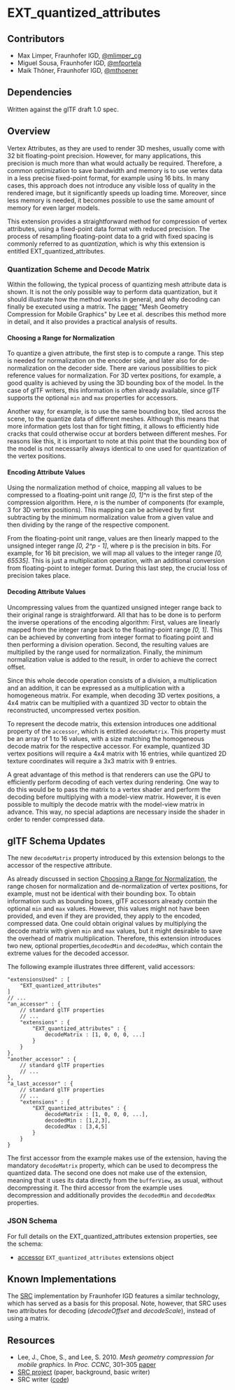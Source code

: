 # EXT_quantized_attributes 


## Contributors

* Max Limper, Fraunhofer IGD, [@mlimper_cg](https://twitter.com/mlimper_cg)
* Miguel Sousa, Fraunhofer IGD, [@mfportela](https://twitter.com/mfportela)
* Maik Thöner, Fraunhofer IGD, [@mthoener](https://twitter.com/mthoener)


## Dependencies

Written against the glTF draft 1.0 spec.


## Overview

Vertex Attributes, as they are used to render 3D meshes, usually come with 32 bit floating-point precision.
However, for many applications, this precision is much more than what would actually be required.
Therefore, a common optimization to save bandwidth and memory is to use vertex data in a less precise fixed-point format, for example using 16 bits.
In many cases, this approach does not introduce any visible loss of quality in the rendered image, but it significantly speeds up loading time.
Moreover, since less memory is needed, it becomes possible to use the same amount of memory for even larger models.

This extension provides a straightforward method for compression of vertex attributes, using a fixed-point data format with reduced precision.
The process of resampling floating-point data to a grid with fixed spacing is commonly referred to as _quantization_, which is why this extension is entitled EXT_quantized_attributes.


### Quantization Scheme and Decode Matrix

Within the following, the typical process of quantizing mesh attribute data is shown.
It is not the only possible way to perform data quantization, but it should illustrate how the method works in general, and why decoding can finally be executed using a matrix.
The [paper](#lee-10-compression) "Mesh Geometry Compression for Mobile Graphics" by Lee et al. describes this method more in detail, and it also provides a practical analysis of results.


#### <a name="choosing-a-range-for-normalization"></a>Choosing a Range for Normalization

To quantize a given attribute, the first step is to compute a range.
This step is needed for normalization on the encoder side, and later also for de-normalization on the decoder side.
There are various possibilities to pick reference values for normalization.
For 3D vertex positions, for example, a good quality is achieved by using the 3D bounding box of the model.
In the case of glTF writers, this information is often already available, since glTF supports the optional `min` and `max` properties for accessors.

Another way, for example, is to use the same bounding box, tiled across the scene, to the quantize data of different meshes.
Although this means that more information gets lost than for tight fitting, it allows to efficiently hide cracks that could otherwise occur at borders between different meshes.
For reasons like this, it is important to note at this point that the bounding box of the model is not necessarily always identical to one used for quantization of the vertex positions.


#### Encoding Attribute Values

Using the normalization method of choice, mapping all values to be compressed to a floating-point unit range _[0, 1]^n_ is the first step of the compression algorithm.
Here, _n_ is the number of components (for example, 3 for 3D vertex positions).
This mapping can be achieved by first subtracting by the minimum normalization value from a given value and then dividing by the range of the respective component.

From the floating-point unit range, values are then linearly mapped to the unsigned integer range _[0, 2^p - 1]_, where p is the precision in bits.
For example, for 16 bit precision, we will map all values to the integer range _[0, 65535]_.
This is just a multiplication operation, with an additional conversion from floating-point to integer format.
During this last step, the crucial loss of precision takes place.


#### Decoding Attribute Values

Uncompressing values from the quantized unsigned integer range back to their original range is straightforward.
All that has to be done is to perform the inverse operations of the encoding algorithm:
First, values are linearly mapped from the integer range back to the floating-point range _[0, 1]_.
This can be achieved by converting from integer format to floating point and then performing a division operation.
Second, the resulting values are multiplied by the range used for normalization.
Finally, the minimum normalization value is added to the result, in order to achieve the correct offset.

Since this whole decode operation consists of a division, a multiplication and an addition, it can be expressed as a multiplication with a homogeneous matrix.
For example, when decoding 3D vertex positions, a 4x4 matrix can be multiplied with a quantized 3D vector to obtain the reconstructed, uncompressed vertex position.

To represent the decode matrix, this extension introduces one additional property of the `accessor`, which is entitled `decodeMatrix`.
This property must be an array of 1 to 16 values, with a size matching the homogeneous decode matrix for the respective accessor.
For example, quantized 3D vertex positions will require a 4x4 matrix with 16 entries, while quantized 2D texture coordinates will require a 3x3 matrix with 9 entries.

A great advantage of this method is that renderers can use the GPU to efficiently perform decoding of each vertex during rendering.
One way to do this would be to pass the matrix to a vertex shader and perform the decoding before multiplying with a model-view matrix.
However, it is even possible to multiply the decode matrix with the model-view matrix in advance.
This way, no special adaptions are necessary inside the shader in order to render compressed data.


## glTF Schema Updates

The new `decodeMatrix` property introduced by this extension belongs to the accessor of the respective attribute.

As already discussed in section [Choosing a Range for Normalization](#choosing-a-range-for-normalization), the range chosen for normalization and de-normalization of vertex positions, for example, must not be identical with their bounding box.
To obtain information such as bounding boxes, glTF accessors already contain the optional `min` and `max` values.
However, this values might not have been provided, and even if they are provided, they apply to the encoded, compressed data.
One could obtain original values by multiplying the decode matrix with given `min` and `max` values, but it might desirable to save the overhead of matrix multiplication.
Therefore, this extension introduces two new, optional properties,`decodedMin` and `decodedMax`, which contain the extreme values for the decoded accessor.

The following example illustrates three different, valid accessors:

```
"extensionsUsed" : [
    "EXT_quantized_attributes"
]
// ...
"an_accessor" : {
    // standard glTF properties
    // ...
    "extensions" : {
        "EXT_quantized_attributes" : {
            decodeMatrix : [1, 0, 0, 0, ...]
        }
    }
},
"another_accessor" : {
    // standard glTF properties
    // ...    
},
"a_last_accessor" : {
    // standard glTF properties
    // ...
    "extensions" : {
        "EXT_quantized_attributes" : {
            decodeMatrix : [1, 0, 0, 0, ...],
            decodedMin : [1,2,3],
            decodedMax : [3,4,5]            
        }
    }
}
```

The first accessor from the example makes use of the extension, having the mandatory `decodeMatrix` property, which can be used to decompress the quantized data.
The second one does not make use of the extension, meaning that it uses its data directly from the `bufferView`, as usual, without decompressing it.
The third accessor from the example uses decompression and additionally provides the `decodedMin` and `decodedMax` properties.


### JSON Schema

For full details on the EXT_quantized_attributes extension properties, see the schema:

* [accessor](schema/EXT_quantized_attributes.accessors.schema.json) `EXT_quantized_attributes` extensions object


## Known Implementations

The [SRC](http://x3dom.org/src/) implementation by Fraunhofer IGD features a similar technology, which has served as a basis for this proposal.
Note, however, that SRC uses two attributes for decoding (_decodeOffset_ and _decodeScale_), instead of using a matrix.


## Resources
* <a name="lee-10-compression"></a>Lee, J., Choe, S., and Lee, S. 2010. _Mesh geometry compression for mobile graphics._ In _Proc. CCNC_, 301–305 [paper](http://cg.postech.ac.kr/research/mesh_comp_mobile/mesh_comp_mobile_conference.pdf)
* [SRC project](http://x3dom.org/src/) (paper, background, basic writer)
* SRC writer ([code](http://x3dom.org/src/files/src_writer_source.zip))
